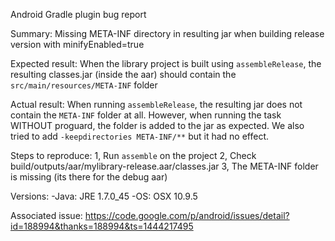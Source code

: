 Android Gradle plugin bug report

Summary: 
Missing META-INF directory in resulting jar when building release version with minifyEnabled=true

Expected result:
When the library project is built using `assembleRelease`, the resulting classes.jar (inside the aar) should contain the `src/main/resources/META-INF` folder

Actual result:
When running `assembleRelease`, the resulting jar does not contain the `META-INF` folder at all. However, when running the task WITHOUT proguard, the folder is added to the jar as expected. 
We also tried to add `-keepdirectories META-INF/**` but it had no effect.

Steps to reproduce:
1, Run `assemble` on the project
2, Check build/outputs/aar/mylibrary-release.aar/classes.jar
3, The META-INF folder is missing (its there for the debug aar)

Versions:
-Java: JRE 1.7.0_45
-OS: OSX 10.9.5

Associated issue:
https://code.google.com/p/android/issues/detail?id=188994&thanks=188994&ts=1444217495



